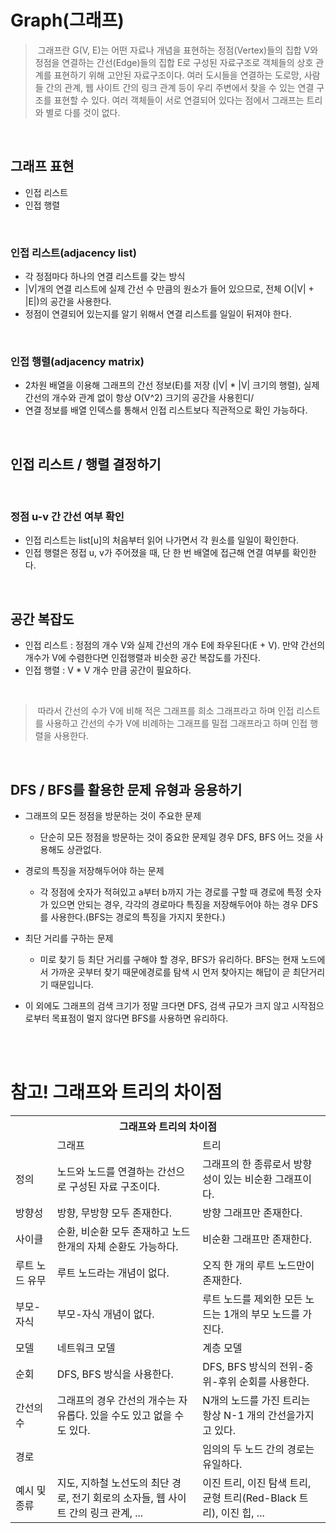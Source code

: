 # Graph(그래프)
>&nbsp;그래프란 G(V, E)는 어떤 자료나 개념을 표현하는 정점(Vertex)들의 집합 V와 정점을 연결하는 간선(Edge)들의 집합
E로 구성된 자료구조로 객체들의 상호 관계를 표현하기 위해 고안된 자료구조이다.
여러 도시들을 연결하는 도로망, 사람들 간의 관계, 웹 사이트 간의 링크 관계 등이 우리 주변에서 찾을 수 있는 연결 구조를 표현할 수 있다.
여러 객체들이 서로 연결되어 있다는 점에서 그래프는 트리와 별로 다를 것이 없다.

<br>

## 그래프 표현
- 인접 리스트
- 인접 행렬

<br>

### 인접 리스트(adjacency list)
- 각 정점마다 하나의 연결 리스트를 갖는 방식
- |V|개의 연결 리스트에 실제 간선 수 만큼의 원소가 들어 있으므로, 전체 O(|V| + |E|)의 공간을 사용한다.
- 정점이 연결되어 있는지를 알기 위해서 연결 리스트를 일일이 뒤져야 한다.

<br>

### 인접 행렬(adjacency matrix)
- 2차원 배열을 이용해 그래프의 간선 정보(E)를 저장 (|V| * |V| 크기의 행렬), 실제 간선의 개수와 관계 없이
항상 O(V^2) 크기의 공간을 사용힌디/
- 연결 정보를 배열 인덱스를 통해서 인접 리스트보다 직관적으로 확인 가능하다.

<br>

## 인접 리스트 / 행렬 결정하기
	
<br>

### 정점 u-v 간 간선 여부 확인
- 인접 리스트는 list[u]의 처음부터 읽어 나가면서 각 원소를 일일이 확인한다.
- 인접 행렬은 정접 u, v가 주어졌을 때, 단 한 번 배열에 접근해 연결 여부를 확인한다.

<br>

## 공간 복잡도
- 인접 리스트 : 정점의 개수 V와 실제 간선의 개수 E에 좌우된다(E + V). 만약 간선의 개수가 V에 수렴한다면 인접행렬과 비슷한 공간 복잡도를 가진다.
- 인접 행렬 : V * V 개수 만큼 공간이 필요하다.

<br>

>&nbsp;따라서 간선의 수가 V에 비해 적은 그래프를 희소 그래프라고 하며 인접 리스트를 사용하고 간선의 수가 V에 비례하는 그래프를 밀접 그래프라고 하며 인접 행렬을 사용한다.

<br>

## DFS / BFS를 활용한 문제 유형과 응용하기
- 그래프의 모든 정점을 방문하는 것이 주요한 문제
   - 단순히 모든 정점을 방문하는 것이 중요한 문제일 경우 DFS, BFS 어느 것을 사용해도 상관없다.
- 경로의 특징을 저장해두어야 하는 문제
   -  각 정점에 숫자가 적혀있고 a부터 b까지 가는 경로를 구할 때 경로에 특정 숫자가 있으면 안되는 경우, 각각의 경로마다 특징을 저장해두어야 하는 경우 DFS를 사용한다.(BFS는 경로의 특징을 가지지 못한다.)
- 최단 거리를 구하는 문제
   - 미로 찾기 등 최단 거리를 구해야 할 경우, BFS가 유리하다. BFS는 현재 노드에서 가까운 곳부터 찾기 때문에경로를 탐색 시 먼저 찾아지는 해답이 곧 최단거리기 때문입니다.

- 이 외에도 그래프의 검색 크기가 정말 크다면 DFS,  검색 규모가 크지 않고 시작점으로부터 목표점이 멀지 않다면 BFS를 사용하면 유리하다.

<br>
<br>

# 참고! 그래프와 트리의 차이점
<table>
  <th  colspan='3'>그래프와 트리의 차이점</th>
  <tr>
    <td></td>
    <td>그래프</td>
    <td>트리</td>
  </tr>
  <tr>
    <td>정의</td>
    <td>노드와 노드를 연결하는 간선으로 구성된 자료 구조이다.</td>
    <td>그래프의 한 종류로서 방향성이 있는 비순환 그래프이다.</td>
  </tr>
  <tr>
    <td>방향성</td>
    <td>방향, 무방향 모두 존재한다.</td>
    <td>방향 그래프만 존재한다.</td>
  </tr>
  <tr>
    <td>사이클</td>
    <td>순환, 비순환 모두 존재하고 노드 한개의 자체 순환도 가능하다.</td>
    <td>비순환 그래프만 존재한다.</td>
  </tr>
  <tr>
    <td>루트 노드 유무</td>
    <td>루트 노드라는 개념이 없다.</td>
    <td>오직 한 개의 루트 노드만이 존재한다.</td>
  </tr>
  <tr>
    <td>부모-자식</td>
    <td>부모-자식 개념이 없다.</td>
    <td>루트 노드를 제외한 모든 노드는 1개의 부모 노드를 가진다.</td>
  </tr>
  <tr>
    <td>모델</td>
    <td>네트워크 모델</td>
    <td>계층 모델</td>
  </tr>
  <tr>
    <td>순회</td>
    <td>DFS, BFS 방식을 사용한다.</td>
    <td>DFS, BFS 방식의 전위-중위-후위 순회를 사용한다.</td>
  </tr>
  <tr>
    <td>간선의 수</td>
    <td>그래프의 경우 간선의 개수는 자유롭다. 있을 수도 있고 없을 수도 있다.</td>
    <td>N개의 노드를 가진 트리는 항상 N-1 개의 간선을가지고 있다.</td>
  </tr>
  <tr>
    <td>경로</td>
    <td></td>
    <td>임의의 두 노드 간의 경로는 유일하다.</td>
  </tr>
  <tr>
    <td>예시 및 종류</td>
    <td>지도, 지하철 노선도의 최단 경로, 전기 회로의 소자들, 웹 사이트 간의 링크 관계, ...</td>
    <td>이진 트리, 이진 탐색 트리, 균형 트리(Red-Black 트리), 이진 힙, ...</td>
  </tr>
</table>

